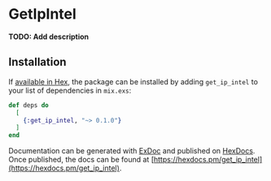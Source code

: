 # GetIpIntel

**TODO: Add description**

## Installation

If [available in Hex](https://hex.pm/docs/publish), the package can be installed
by adding `get_ip_intel` to your list of dependencies in `mix.exs`:

```elixir
def deps do
  [
    {:get_ip_intel, "~> 0.1.0"}
  ]
end
```

Documentation can be generated with [ExDoc](https://github.com/elixir-lang/ex_doc)
and published on [HexDocs](https://hexdocs.pm). Once published, the docs can
be found at [https://hexdocs.pm/get_ip_intel](https://hexdocs.pm/get_ip_intel).

